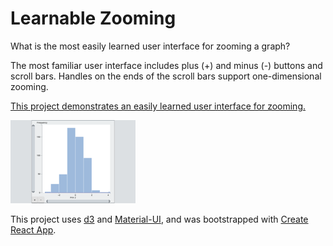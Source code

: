 # Learnable Zooming

What is the most easily learned user interface for zooming a graph?
              
The most familiar user interface includes plus (+) and minus (-) buttons and scroll bars.  Handles on the ends of the scroll bars support one-dimensional zooming.

[This project demonstrates an easily learned user interface for zooming.](https://hemanrobinson.github.io/zoom/)

[![Zoom](src/zoom.png "Zoom")](https://hemanrobinson.github.io/zoom/)

This project uses [d3](https://github.com/d3/d3) and [Material-UI](https://github.com/mui-org/material-ui), and was bootstrapped with [Create React App](https://github.com/facebook/create-react-app).
